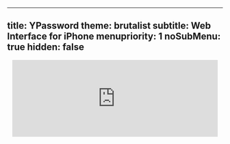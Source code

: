 -----
title: YPassword
theme: brutalist
subtitle: Web Interface for iPhone
menupriority: 1
noSubMenu: true
hidden: false
-----
<div style="text-align: center">
<iframe src="http://web.me.com/yann.esposito/YPassword.old" width="480" height="180" frameborder="0" scrolling="no">
 <p>Your browser does not support <code>iframes</code>.</p>
</iframe>
</div>
